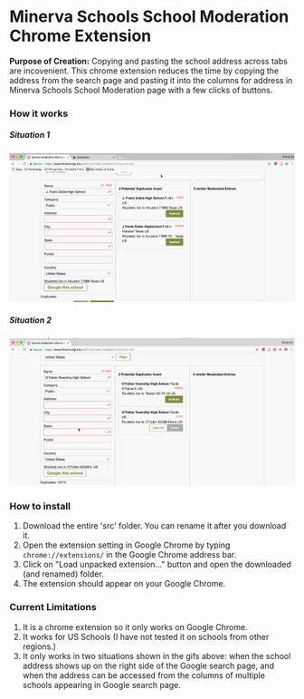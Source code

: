 # Minerva Schools School Moderation Chrome Extension
**Purpose of Creation:** Copying and pasting the school address across tabs are incovenient. This chrome extension reduces the time by copying the address from the search page and pasting it into the columns for address in Minerva Schools School Moderation page with a few clicks of buttons.

### How it works
##### Situation 1
![alt text](https://github.com/yongzx/MS-School-Moderation-Chrome-Extension/blob/master/src/MS-School-Moderation-Chrome-Extension-How-To-Use.gif "How It Works")


##### Situation 2
![alt text](https://github.com/yongzx/MS-School-Moderation-Chrome-Extension/blob/master/src/MS-School-Moderation-Chrome-Extension-How-To-Use2.gif "How It Works 2")

### How to install
1. Download the entire 'src' folder. You can rename it after you download it.
2. Open the extension setting in Google Chrome by typing `chrome://extensions/` in the Google Chrome address bar.
3. Click on "Load unpacked extension..." button and open the downloaded (and renamed) folder.
4. The extension should appear on your Google Chrome.

### Current Limitations
1. It is a chrome extension so it only works on Google Chrome.
2. It works for US Schools (I have not tested it on schools from other regions.)
3. It only works in two situations shown in the gifs above: when the school address shows up on the right side of the Google search page, and when the address can be accessed from the columns of multiple schools appearing in Google search page.

